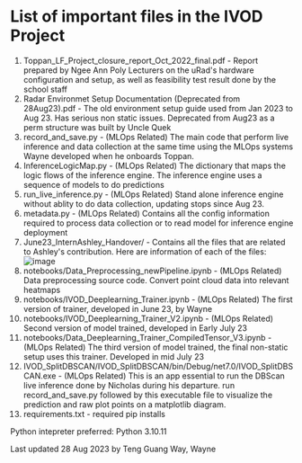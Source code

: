 # List of important files in the IVOD Project   
1. Toppan_LF_Project_closure_report_Oct_2022_final.pdf - Report prepared by Ngee Ann Poly Lecturers on the uRad's hardware configuration and setup, as well as feasibility test result done by the school staff
2. Radar Environmet Setup Documentation (Deprecated from 28Aug23).pdf - The old environment setup guide used from Jan 2023 to Aug 23. Has serious non static issues. Deprecated from Aug23 as a perm structure was built by Uncle Quek  
3. record_and_save.py - (MLOps Related) The main code that perform live inference and data collection at the same time using the MLOps systems Wayne developed when he onboards Toppan.  
4. InferenceLogicMap.py - (MLOps Related) The dictionary that maps the logic flows of the inference engine. The inference engine uses a sequence of models to do predictions  
5. run_live_inference.py - (MLOps Related) Stand alone inference engine without ablity to do data collection, updating stops since Aug 23.  
6. metadata.py - (MLOps Related) Contains all the config information required to process data collection or to read model for inference engine deployment
7. June23_InternAshley_Handover/ - Contains all the files that are related to Ashley's contribution. Here are information of each of the files:  
![image](https://github.com/lolbus/IVOD_Modeling/assets/1837762/cd2608d1-4074-451e-a796-f567a9f7f80f)
8. notebooks/Data_Preprocessing_newPipeline.ipynb - (MLOps Related) Data preprocessing source code. Convert point cloud data into relevant heatmaps  
9. notebooks/IVOD_Deeplearning_Trainer.ipynb - (MLOps Related) The first version of trainer, developed in June 23,  by Wayne  
10. notebooks/IVOD_Deeplearning_Trainer_V2.ipynb - (MLOps Related) Second version of model trained, developed in Early July 23  
11. notebooks/Data_Deeplearning_Trainer_CompiledTensor_V3.ipynb - (MLOps Related) The third version of model trained, the final non-static setup uses this trainer. Developed in mid July 23  
12. IVOD_SplitDBSCAN/IVOD_SplitDBSCAN/bin/Debug/net7.0/IVOD_SplitDBSCAN.exe - (MLOps Related) This is an app essential to run the DBScan live inference done by Nicholas during his departure. run record_and_save.py followed by this executable file to visualize the prediction and raw plot points on a matplotlib diagram.  
13. requirements.txt - required pip installs 

Python intepreter preferred: Python 3.10.11

Last updated 28 Aug 2023 by Teng Guang Way, Wayne